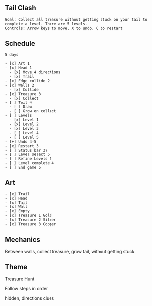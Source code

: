 ## Tail Clash

    Goal: Collect all treasure without getting stuck on your tail to complete a level. There are 5 levels.
    Controls: Arrow keys to move, X to undo, C to restart

## Schedule

    5 days

    - [x] Art 1
    - [x] Head 1
      - [x] Move 4 directions
      - [x] Trail
    - [x] Edge collide 2
    - [x] Walls 2
      - [x] Collide
    - [x] Treasure 3
      - [x] Collect
    - [ ] Tail 4
      - [ ] Draw
      - [ ] Grow on collect
    - [ ] Levels
      - [x] Level 1
      - [x] Level 2
      - [x] Level 3
      - [ ] Level 4
      - [ ] Level 5
    - [+] Undo 4-5
    - [x] Restart 3
    - [ ] Status bar 3?
    - [ ] Level select 5
    - [ ] Refine Levels 5
    - [ ] Level complete 4
    - [ ] End game 5


## Art

    - [x] Trail
    - [x] Head
    - [x] Tail
    - [x] Wall
    - [x] Empty
    - [x] Treasure 1 Gold
    - [x] Treasure 2 Silver
    - [x] Treasure 3 Copper

## Mechanics

Between walls, collect treasure, grow tail, without getting stuck.

## Theme

Treasure Hunt

Follow steps in order

hidden, directions clues

